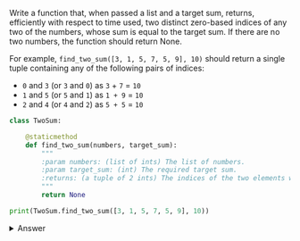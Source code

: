 

Write a function that, when passed a list and a target sum, returns, efficiently with respect to time used, two distinct zero-based indices of any two of the numbers, whose sum is equal to the target sum. If there are no two numbers, the function should return None.

For example, `find_two_sum([3, 1, 5, 7, 5, 9], 10)` should return a single tuple containing any of the following pairs of indices:

- `0` and `3` (or `3` and `0`) as `3` + `7` = `10`
- `1` and `5` (or `5` and `1`) as `1 + 9` = `10`
- `2` and `4` (or `4` and `2`) as `5 + 5` = `10`

``` python
class TwoSum:

    @staticmethod
    def find_two_sum(numbers, target_sum):
        """
        :param numbers: (list of ints) The list of numbers.
        :param target_sum: (int) The required target sum.
        :returns: (a tuple of 2 ints) The indices of the two elements whose sum is equal to target_sum
        """
        return None       

print(TwoSum.find_two_sum([3, 1, 5, 7, 5, 9], 10))
```

<details><summary>Answer</summary>

``` python
class TwoSum:

    @staticmethod
    def find_two_sum(numbers, target_sum):
        dictionary = {}
        for i in range(len(numbers)):
            aim = target_sum - numbers[i];
            if aim in dictionary:
                return (dictionary[aim], i)
            elif numbers[i] not in dictionary:
                dictionary[numbers[i]] = i
        return None


print(TwoSum.find_two_sum([3, 1, 5, 7, 5, 9], 10))
``` 

</details>
